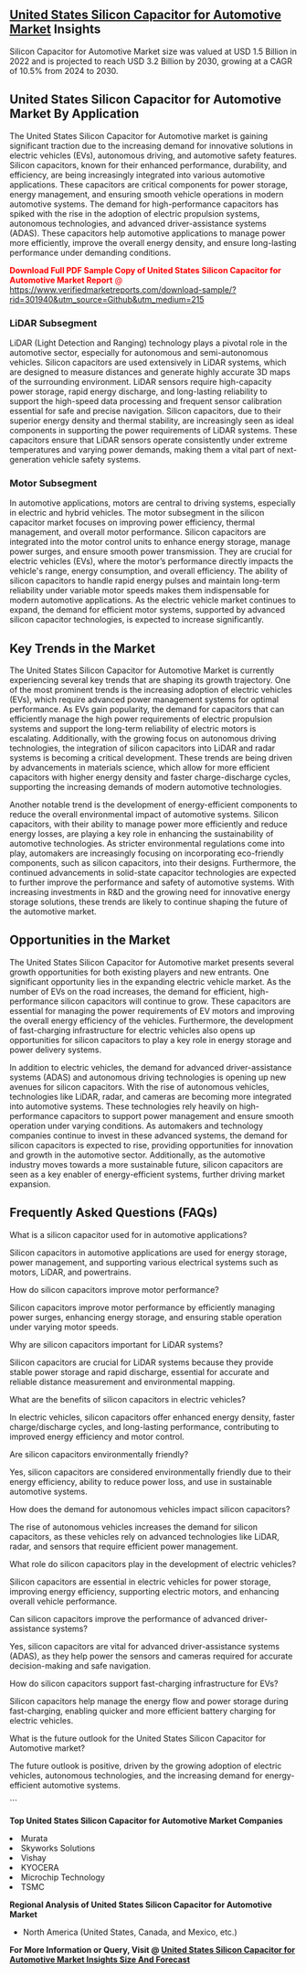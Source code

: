 <h2><a href="https://www.verifiedmarketreports.com/download-sample/?rid=301940&amp;utm_source=Github&amp;utm_medium=215" target="_blank">United States Silicon Capacitor for Automotive Market</a> Insights</h2><p>Silicon Capacitor for Automotive Market size was valued at USD 1.5 Billion in 2022 and is projected to reach USD 3.2 Billion by 2030, growing at a CAGR of 10.5% from 2024 to 2030.</p><p> <h2>United States Silicon Capacitor for Automotive Market By Application</h2> <p>The United States Silicon Capacitor for Automotive market is gaining significant traction due to the increasing demand for innovative solutions in electric vehicles (EVs), autonomous driving, and automotive safety features. Silicon capacitors, known for their enhanced performance, durability, and efficiency, are being increasingly integrated into various automotive applications. These capacitors are critical components for power storage, energy management, and ensuring smooth vehicle operations in modern automotive systems. The demand for high-performance capacitors has spiked with the rise in the adoption of electric propulsion systems, autonomous technologies, and advanced driver-assistance systems (ADAS). These capacitors help automotive applications to manage power more efficiently, improve the overall energy density, and ensure long-lasting performance under demanding conditions. <p><span class=""><span style="color: #ff0000;"><strong>Download Full PDF Sample Copy of United States Silicon Capacitor for Automotive Market Report</strong> @ </span><a href="https://www.verifiedmarketreports.com/download-sample/?rid=301940&amp;utm_source=Github&amp;utm_medium=215" target="_blank">https://www.verifiedmarketreports.com/download-sample/?rid=301940&amp;utm_source=Github&amp;utm_medium=215</a></span></p> <h3>LiDAR Subsegment</h3> <p>LiDAR (Light Detection and Ranging) technology plays a pivotal role in the automotive sector, especially for autonomous and semi-autonomous vehicles. Silicon capacitors are used extensively in LiDAR systems, which are designed to measure distances and generate highly accurate 3D maps of the surrounding environment. LiDAR sensors require high-capacity power storage, rapid energy discharge, and long-lasting reliability to support the high-speed data processing and frequent sensor calibration essential for safe and precise navigation. Silicon capacitors, due to their superior energy density and thermal stability, are increasingly seen as ideal components in supporting the power requirements of LiDAR systems. These capacitors ensure that LiDAR sensors operate consistently under extreme temperatures and varying power demands, making them a vital part of next-generation vehicle safety systems. <h3>Motor Subsegment</h3> <p>In automotive applications, motors are central to driving systems, especially in electric and hybrid vehicles. The motor subsegment in the silicon capacitor market focuses on improving power efficiency, thermal management, and overall motor performance. Silicon capacitors are integrated into the motor control units to enhance energy storage, manage power surges, and ensure smooth power transmission. They are crucial for electric vehicles (EVs), where the motor’s performance directly impacts the vehicle's range, energy consumption, and overall efficiency. The ability of silicon capacitors to handle rapid energy pulses and maintain long-term reliability under variable motor speeds makes them indispensable for modern automotive applications. As the electric vehicle market continues to expand, the demand for efficient motor systems, supported by advanced silicon capacitor technologies, is expected to increase significantly. <h2>Key Trends in the Market</h2> <p>The United States Silicon Capacitor for Automotive Market is currently experiencing several key trends that are shaping its growth trajectory. One of the most prominent trends is the increasing adoption of electric vehicles (EVs), which require advanced power management systems for optimal performance. As EVs gain popularity, the demand for capacitors that can efficiently manage the high power requirements of electric propulsion systems and support the long-term reliability of electric motors is escalating. Additionally, with the growing focus on autonomous driving technologies, the integration of silicon capacitors into LiDAR and radar systems is becoming a critical development. These trends are being driven by advancements in materials science, which allow for more efficient capacitors with higher energy density and faster charge-discharge cycles, supporting the increasing demands of modern automotive technologies. <p>Another notable trend is the development of energy-efficient components to reduce the overall environmental impact of automotive systems. Silicon capacitors, with their ability to manage power more efficiently and reduce energy losses, are playing a key role in enhancing the sustainability of automotive technologies. As stricter environmental regulations come into play, automakers are increasingly focusing on incorporating eco-friendly components, such as silicon capacitors, into their designs. Furthermore, the continued advancements in solid-state capacitor technologies are expected to further improve the performance and safety of automotive systems. With increasing investments in R&D and the growing need for innovative energy storage solutions, these trends are likely to continue shaping the future of the automotive market. <h2>Opportunities in the Market</h2> <p>The United States Silicon Capacitor for Automotive market presents several growth opportunities for both existing players and new entrants. One significant opportunity lies in the expanding electric vehicle market. As the number of EVs on the road increases, the demand for efficient, high-performance silicon capacitors will continue to grow. These capacitors are essential for managing the power requirements of EV motors and improving the overall energy efficiency of the vehicles. Furthermore, the development of fast-charging infrastructure for electric vehicles also opens up opportunities for silicon capacitors to play a key role in energy storage and power delivery systems. <p>In addition to electric vehicles, the demand for advanced driver-assistance systems (ADAS) and autonomous driving technologies is opening up new avenues for silicon capacitors. With the rise of autonomous vehicles, technologies like LiDAR, radar, and cameras are becoming more integrated into automotive systems. These technologies rely heavily on high-performance capacitors to support power management and ensure smooth operation under varying conditions. As automakers and technology companies continue to invest in these advanced systems, the demand for silicon capacitors is expected to rise, providing opportunities for innovation and growth in the automotive sector. Additionally, as the automotive industry moves towards a more sustainable future, silicon capacitors are seen as a key enabler of energy-efficient systems, further driving market expansion. <h2>Frequently Asked Questions (FAQs)</h2> <p>What is a silicon capacitor used for in automotive applications?</p> <p>Silicon capacitors in automotive applications are used for energy storage, power management, and supporting various electrical systems such as motors, LiDAR, and powertrains.</p> <p>How do silicon capacitors improve motor performance?</p> <p>Silicon capacitors improve motor performance by efficiently managing power surges, enhancing energy storage, and ensuring stable operation under varying motor speeds.</p> <p>Why are silicon capacitors important for LiDAR systems?</p> <p>Silicon capacitors are crucial for LiDAR systems because they provide stable power storage and rapid discharge, essential for accurate and reliable distance measurement and environmental mapping.</p> <p>What are the benefits of silicon capacitors in electric vehicles?</p> <p>In electric vehicles, silicon capacitors offer enhanced energy density, faster charge/discharge cycles, and long-lasting performance, contributing to improved energy efficiency and motor control.</p> <p>Are silicon capacitors environmentally friendly?</p> <p>Yes, silicon capacitors are considered environmentally friendly due to their energy efficiency, ability to reduce power loss, and use in sustainable automotive systems.</p> <p>How does the demand for autonomous vehicles impact silicon capacitors?</p> <p>The rise of autonomous vehicles increases the demand for silicon capacitors, as these vehicles rely on advanced technologies like LiDAR, radar, and sensors that require efficient power management.</p> <p>What role do silicon capacitors play in the development of electric vehicles?</p> <p>Silicon capacitors are essential in electric vehicles for power storage, improving energy efficiency, supporting electric motors, and enhancing overall vehicle performance.</p> <p>Can silicon capacitors improve the performance of advanced driver-assistance systems?</p> <p>Yes, silicon capacitors are vital for advanced driver-assistance systems (ADAS), as they help power the sensors and cameras required for accurate decision-making and safe navigation.</p> <p>How do silicon capacitors support fast-charging infrastructure for EVs?</p> <p>Silicon capacitors help manage the energy flow and power storage during fast-charging, enabling quicker and more efficient battery charging for electric vehicles.</p> <p>What is the future outlook for the United States Silicon Capacitor for Automotive market?</p> <p>The future outlook is positive, driven by the growing adoption of electric vehicles, autonomous technologies, and the increasing demand for energy-efficient automotive systems.</p> ```</p><p><strong>Top United States Silicon Capacitor for Automotive Market Companies</strong></p><div data-test-id=""><p><li>Murata</li><li> Skyworks Solutions</li><li> Vishay</li><li> KYOCERA</li><li> Microchip Technology</li><li> TSMC</li></p><div><strong>Regional Analysis of&nbsp;United States Silicon Capacitor for Automotive Market</strong></div><ul><li dir="ltr"><p dir="ltr">North America&nbsp;(United States, Canada, and Mexico, etc.)</p></li></ul><p><strong>For More Information or Query, Visit @&nbsp;</strong><strong><a href="https://www.verifiedmarketreports.com/product/silicon-capacitor-for-automotive-market/?utm_source=Github&amp;utm_medium=215" target="_blank">United States Silicon Capacitor for Automotive Market Insights Size And Forecast</a></strong></p></div>
